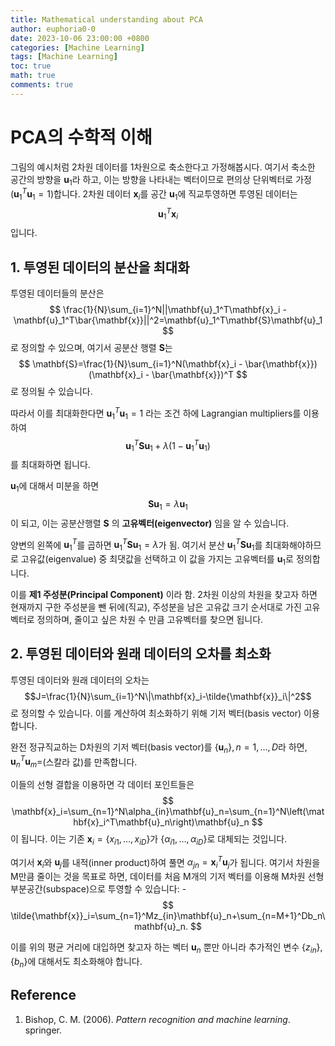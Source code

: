 ```yaml
---
title: Mathematical understanding about PCA
author: euphoria0-0
date: 2023-10-06 23:00:00 +0800
categories: [Machine Learning]
tags: [Machine Learning]
toc: true
math: true
comments: true
---
```


# PCA의 수학적 이해

그림의 예시처럼 2차원 데이터를 1차원으로 축소한다고 가정해봅시다. 여기서 축소한 공간의 방향을 $\mathbf{u}_1$라 하고, 이는 방향을 나타내는 벡터이므로 편의상 단위벡터로 가정($\mathbf{u}_1^T\mathbf{u}_1=1$)합니다. 2차원 데이터 $\mathbf{x}_i$를 공간 $\mathbf{u}_1$에 직교투영하면 투영된 데이터는 
$$
\mathbf{u}_1^T\mathbf{x}_i
$$
입니다.

## 1. 투영된 데이터의 분산을 최대화


투영된 데이터들의 분산은 
$$
\frac{1}{N}\sum_{i=1}^N||\mathbf{u}_1^T\mathbf{x}_i - \mathbf{u}_1^T\bar{\mathbf{x}}||^2=\mathbf{u}_1^T\mathbf{S}\mathbf{u}_1
$$
로 정의할 수 있으며, 여기서 공분산 행렬 $\mathbf{S}$는 
$$
\mathbf{S}=\frac{1}{N}\sum_{i=1}^N(\mathbf{x}_i - \bar{\mathbf{x}})(\mathbf{x}_i - \bar{\mathbf{x}})^T
$$
로 정의될 수 있습니다.

따라서 이를 최대화한다면 $\mathbf{u}_1^T\mathbf{u}_1=1$ 라는 조건 하에 Lagrangian multipliers를 이용하여 
$$
\mathbf{u}_1^T\mathbf{S}\mathbf{u}_1+\lambda(1-\mathbf{u}_1^T\mathbf{u}_1)
$$
를 최대화하면 됩니다.

$\mathbf{u}_1$에 대해서 미분을 하면 
$$
\mathbf{S}\mathbf{u}_1=\lambda\mathbf{u}_1
$$
이 되고, 이는 공분산행렬 $\mathbf{S}$ 의 __고유벡터(eigenvector)__ 임을 알 수 있습니다.

양변의 왼쪽에 $\mathbf{u}_1^T$를 곱하면 $\mathbf{u}_1^T\mathbf{S}\mathbf{u}_1=\lambda$가 됨.
여기서 분산 $\mathbf{u}_1^T\mathbf{S}\mathbf{u}_1$를 최대화해야하므로 고유값(eigenvalue) 중 최댓값을 선택하고 이 값을 가지는 고유벡터를 $\mathbf{u}_1$로 정의합니다.

이를 __제1 주성분(Principal Component)__ 이라 함. 2차원 이상의 차원을 찾고자 하면 현재까지 구한 주성분을 뺀 뒤에(직교), 주성분을 남은 고유값 크기 순서대로 가진 고유벡터로 정의하며, 줄이고 싶은 차원 수 만큼 고유벡터를 찾으면 됩니다.



## 2. 투영된 데이터와 원래 데이터의 오차를 최소화

투영된 데이터와 원래 데이터의 오차는 $$J=\frac{1}{N}\sum_{i=1}^N\|\mathbf{x}_i-\tilde{\mathbf{x}}_i\|^2$$로 정의할 수 있습니다. 이를 계산하여 최소화하기 위해 기저 벡터(basis vector) 이용합니다.

완전 정규직교하는 D차원의 기저 벡터(basis vector)를 $\{\mathbf{u}_n\}, n=1,\dots,D$라 하면, $\mathbf{u}_n^T\mathbf{u}_m=$(스칼라 값)를 만족합니다.

이들의 선형 결합을 이용하면 각 데이터 포인트들은 
$$
\mathbf{x}_i=\sum_{n=1}^N\alpha_{in}\mathbf{u}_n=\sum_{n=1}^N\left(\mathbf{x}_i^T\mathbf{u}_n\right)\mathbf{u}_n
$$
이 됩니다. 이는 기존 $\mathbf{x}_i=\{x_{i1},\dots,x_{iD}\}$가 $\{\alpha_{i1},\dots,\alpha_{iD}\}$로 대체되는 것입니다. 

여기서 $\mathbf{x}_i$와 $\mathbf{u}_j$를 내적(inner product)하여 풀면 $\alpha_{jn}=\mathbf{x}_i^T\mathbf{u}_j$가 됩니다. 여기서 차원을 M만큼 줄이는 것을 목표로 하면, 데이터를 처음 M개의 기저 벡터를 이용해 M차원 선형 부분공간(subspace)으로 투영할 수 있습니다: -
$$
\tilde{\mathbf{x}}_i=\sum_{n=1}^Mz_{in}\mathbf{u}_n+\sum_{n=M+1}^Db_n\mathbf{u}_n.
$$


이를 위의 평균 거리에 대입하면 찾고자 하는 벡터 $\mathbf{u}_n$ 뿐만 아니라 추가적인 변수 $\{z_{in}\}, \{b_n\}$에 대해서도 최소화해야 합니다.


## Reference

1. Bishop, C. M. (2006). *Pattern recognition and machine learning*. springer.
